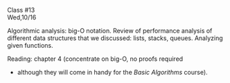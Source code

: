 <div class="lecture2">

<div class="column_date">
<p markdown="block">

Class #13 <br>
Wed,10/16

</p>
</div>
<div class="column_materials">
<p markdown="block">

Algorithmic analysis: big-O notation.
Review of performance analysis of different data structures that we discussed: lists, stacks, queues. Analyzing given functions.



</p>
</div>

<div class="column_assign">
<p markdown="block">


Reading: chapter 4 (concentrate on big-O, no proofs required
- although they will come in handy for the _Basic Algorithms_ course). 


<!--
__Project 4__ (due date Oct. 30 at 11:55pm - __no grade period for this project__):

Familiarize yourself with the following code.
Once you decide that you understand the
code (how it works, what it does, how the particular abstract data types are
  implemented,   what the performance is, ...), you will take a quiz on NYU
  Classes that is based on the code. You should use the
  Javadoc documentation as well as the source code files for Java API that you
  downloaded at the beginning of the term. It is replicated for you in pdf and
  source code format below.

Classes that implement stack and queue ADTs in Java API:
- `ArrayDeque`: [pdf](hwk/ArrayDeque.java.pdf) [source code](hwk/ArrayDeque.java)
- `LinkedList`: [pdf](hwk/LinkedList.java.pdf) [source code](hwk/LinkedList.java)
- `Queue`: [pdf](hwk/Queue.pdf) [source code](hwk/Queue.java)
- `Stack`: [pdf](hwk/Stack.pdf) [source code](hwk/Stack.java)
- `Vector`: [pdf](hwk/Vector.pdf) [source code](hwk/Vector.java)
- Code provided as application examples for stack and queues in the textbook:
  - The source code for solving matching parentheses and HTML tags in section
6.1.5 in the textbook.
  - The source code for `Josephus` class in section 6.2.4 in the textbook.


(The quiz will be available on NYU Classes in a few days.)
-->

</p>
</div>

</div>
